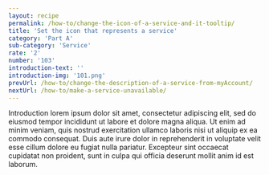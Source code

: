 ```yaml
---
layout: recipe
permalink: /how-to/change-the-icon-of-a-service-and-it-tooltip/
title: 'Set the icon that represents a service'
category: 'Part A'
sub-category: 'Service'
rate: '2'
number: '103'
introduction-text: ''
introduction-img: '101.png'
prevUrl: /how-to/change-the-description-of-a-service-from-myAccount/
nextUrl: /how-to/make-a-service-unavailable/
---
```


Introduction lorem ipsum dolor sit amet, consectetur adipiscing elit, sed do eiusmod tempor incididunt ut labore et dolore magna aliqua. Ut enim ad minim veniam, quis nostrud exercitation ullamco laboris nisi ut aliquip ex ea commodo consequat. Duis aute irure dolor in reprehenderit in voluptate velit esse cillum dolore eu fugiat nulla pariatur. Excepteur sint occaecat cupidatat non proident, sunt in culpa qui officia deserunt mollit anim id est laborum.

